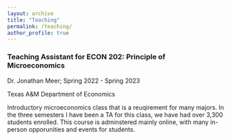 ```yaml
---
layout: archive
title: "Teaching"
permalink: /teaching/
author_profile: true
---
```


### Teaching Assistant for ECON 202: Principle of Microeconomics
Dr. Jonathan Meer; Spring 2022 - Spring 2023

Texas A&M Department of Economics

Introductory microeconomics class that is a reuqirement for many majors. In the three semesters I have been a TA for this class, we have had over 3,300 students enrolled. This course is adminstered mainly online, with many in-person opporunities and events for students.
